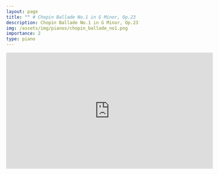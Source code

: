 ```yaml
---
layout: page
title: "" # Chopin Ballade No.1 in G Minor, Op.23
description: Chopin Ballade No.1 in G Minor, Op.23
img: /assets/img/pianos/chopin_ballade_no1.png
importance: 2
type: piano
---
```


<div class="embed-container">
<center>
    <iframe width="560" height="315" src="https://www.youtube.com/embed/cu2H15fyDys" title="YouTube video player" frameborder="0" allow="accelerometer; autoplay; clipboard-write; encrypted-media; gyroscope; picture-in-picture; web-share" allowfullscreen>
    </iframe> 
  </center>
</div>


